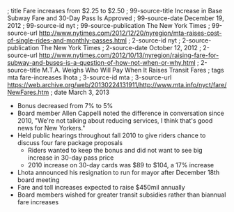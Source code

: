 ; title Fare increases from $2.25 to $2.50
; 99-source-title Increase in Base Subway Fare and 30-Day Pass Is Approved
; 99-source-date December 19, 2012
; 99-source-id nyt
; 99-source-publication The New York Times
; 99-source-url http://www.nytimes.com/2012/12/20/nyregion/mta-raises-cost-of-single-rides-and-monthly-passes.html
; 2-source-id nyt
; 2-source-publication The New York Times
; 2-source-date October 12, 2012
; 2-source-url http://www.nytimes.com/2012/10/13/nyregion/raising-fare-for-subway-and-buses-is-a-question-of-how-not-when-or-why.html
; 2-source-title M.T.A. Weighs Who Will Pay When It Raises Transit Fares
; tags mta fare-increases lhota
; 3-source-id mta
; 3-source-url https://web.archive.org/web/20130224131911/http://www.mta.info/nyct/fare/NewFares.htm
; date March 3, 2013

- Bonus decreased from 7% to 5%
- Board member Allen Cappelli noted the difference in conversation since 2010, "We're not talking about reducing services, I think that's good news for New Yorkers."
- Held public hearings throughout fall 2010 to give riders chance to discuss four fare package proposals
  - Riders wanted to keep the bonus and did not want to see big increase in 30-day pass price
  - 2010 increase on 30-day cards was $89 to $104, a 17% increase
- Lhota announced his resignation to run for mayor after December 18th board meeting
- Fare and toll increases expected to raise $450mil annually
- Board members wished for greater transit subsidies rather than biannual fare increases
